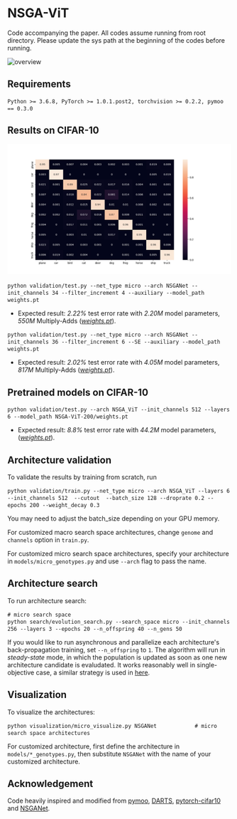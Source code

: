 ﻿# NSGA-ViT
Code accompanying the paper. All codes assume running from root directory. Please update the sys path at the beginning of the codes before running.


![overview](https://github.com/drewbecker02/nsga-vit/blob/beta/img/overview_redraw.png  "Overview of NSGA-Net")

## Requirements
``` 
Python >= 3.6.8, PyTorch >= 1.0.1.post2, torchvision >= 0.2.2, pymoo == 0.3.0
```

## Results on CIFAR-10
![cifar10_pareto](https://github.com/drewbecker02/nsga-vit/blob/master/img/conf_matrix.png "confusion matrix")


``` shell
python validation/test.py --net_type micro --arch NSGANet --init_channels 34 --filter_increment 4 --auxiliary --model_path weights.pt
```
- Expected result: *2.22%* test error rate with *2.20M* model parameters, *550M* Multiply-Adds ([*weights.pt*](https://drive.google.com/open?id=1it_aFoez-U7SkxSuRPYWDVFg8kZwE7E7)). 

``` shell
python validation/test.py --net_type micro --arch NSGANet --init_channels 36 --filter_increment 6 --SE --auxiliary --model_path weights.pt
```
- Expected result: *2.02%* test error rate with *4.05M* model parameters, *817M* Multiply-Adds ([*weights.pt*](https://drive.google.com/open?id=1kLXzKxQ7dazjmANTvgSoeMPHWwYKiOtm)). 

## Pretrained models on CIFAR-10
``` shell
python validation/test.py --arch NSGA_ViT --init_channels 512 --layers 6 --model_path NSGA-ViT-200/weights.pt
```
- Expected result: *8.8%* test error rate with *44.2M* model parameters,([*weights.pt*](https://drive.google.com/open?id=1CMtSg1l2V5p0HcRxtBsD8syayTtS9QAu)). 

## Architecture validation
To validate the results by training from scratch, run
``` 
python validation/train.py --net_type micro --arch NSGA_ViT --layers 6 --init_channels 512  --cutout  --batch_size 128 --droprate 0.2 --epochs 200 --weight_decay 0.3
```
You may need to adjust the batch_size depending on your GPU memory. 

For customized macro search space architectures, change `genome` and `channels` option in `train.py`. 

For customized micro search space architectures, specify your architecture in `models/micro_genotypes.py` and use `--arch` flag to pass the name. 


## Architecture search 
To run architecture search:
``` shell
# micro search space
python search/evolution_search.py --search_space micro --init_channels 256 --layers 3 --epochs 20 --n_offspring 40 --n_gens 50
```

If you would like to run asynchronous and parallelize each architecture's back-propagation training, set `--n_offspring` to `1`. The algorithm will run in *steady-state* mode, in which the population is updated as soon as one new architecture candidate is evaludated. It works reasonably well in single-objective case, a similar strategy is used in [here](https://arxiv.org/abs/1802.01548).  

## Visualization
To visualize the architectures:
``` shell
python visualization/micro_visualize.py NSGANet            # micro search space architectures
```
For customized architecture, first define the architecture in `models/*_genotypes.py`, then substitute `NSGANet` with the name of your customized architecture. 

<!-- ## Citations
If you find the code useful for your research, please consider citing our works
``` 
@article{nsganet,
  title={NSGA-NET: a multi-objective genetic algorithm for neural architecture search},
  author={Lu, Zhichao and Whalen, Ian and Boddeti, Vishnu and Dhebar, Yashesh and Deb, Kalyanmoy and Goodman, Erik and  Banzhaf, Wolfgang},
  booktitle={GECCO-2019},
  year={2018}
}
``` -->

## Acknowledgement 
Code heavily inspired and modified from [pymoo](https://github.com/msu-coinlab/pymoo), [DARTS](https://github.com/quark0/darts#requirements), [pytorch-cifar10](https://github.com/kuangliu/pytorch-cifar) and [NSGANet](https://github.com/ianwhale/nsga-net). 
